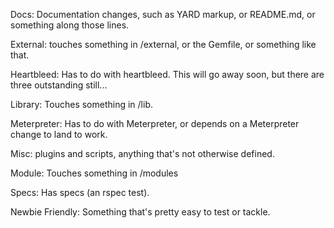 Docs: Documentation changes, such as YARD markup, or README.md, or something along those lines.

External: touches something in /external, or the Gemfile, or something like that.

Heartbleed: Has to do with heartbleed. This will go away soon, but there are three outstanding still...

Library: Touches something in /lib.

Meterpreter: Has to do with Meterpreter, or depends on a Meterpreter change to land to work.

Misc: plugins and scripts, anything that's not otherwise defined.

Module: Touches something in /modules

Specs: Has specs (an rspec test).

Newbie Friendly: Something that's pretty easy to test or tackle.